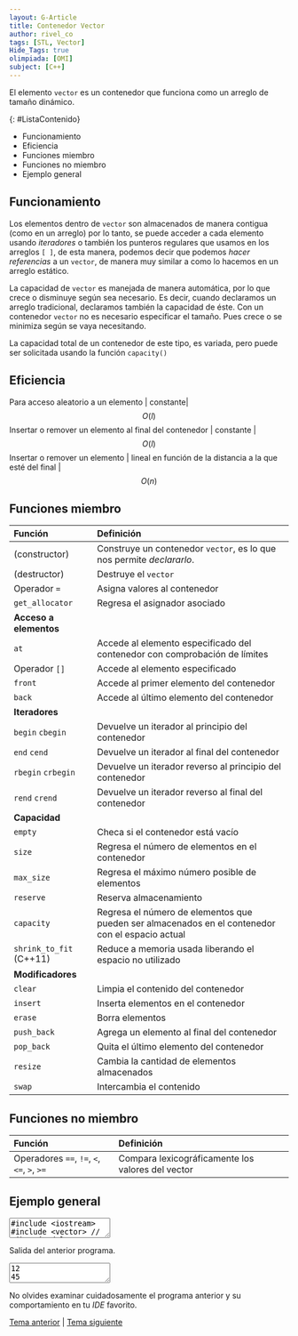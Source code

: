 ```yaml
---
layout: G-Article
title: Contenedor Vector
author: rivel_co
tags: [STL, Vector]
Hide_Tags: true
olimpiada: [OMI]
subject: [C++]
---
```


El elemento `vector` es un contenedor que funciona como un arreglo de tamaño dinámico.

{: #ListaContenido}
- Funcionamiento
- Eficiencia
- Funciones miembro
- Funciones no miembro
- Ejemplo general

## Funcionamiento

Los elementos dentro de `vector` son almacenados de manera contigua (<span>como en un arreglo</span>) por lo tanto, se puede acceder a cada elemento usando *iteradores* o también los punteros regulares que usamos en los arreglos `[ ]`, de esta manera, podemos decir que podemos *hacer referencias* a un `vector`, de manera muy similar a como lo hacemos en un arreglo estático.

La capacidad de `vector` es manejada de manera automática, por lo que crece o disminuye según sea necesario. Es decir, cuando declaramos un arreglo tradicional, declaramos también la capacidad de éste. Con un contenedor `vector` no es necesario especificar el tamaño. Pues crece o se minimiza según se vaya necesitando.

La capacidad total de un contenedor de este tipo, es variada, pero puede ser solicitada usando la función `capacity()`


## Eficiencia

Para acceso aleatorio a un elemento | constante| $$ O(l) $$
Insertar o remover un elemento al final del contenedor | constante | $$ O(l) $$
Insertar o remover un elemento | lineal en función de la distancia a la que esté del final | $$ O(n) $$


## Funciones miembro

| Función						| Definición																							|
|:------------------------------|:------------------------------------------------------------------------------------------------------|
| (constructor)					| Construye un contenedor `vector`, es lo que nos permite *declararlo*.									|
| (destructor)					| Destruye el `vector`																					|
| Operador `=`					| Asigna valores al contenedor																			|
| `get_allocator`				| Regresa el asignador asociado																			|
| 												**Acceso a elementos**																	|
| `at`							| Accede al elemento especificado del contenedor con comprobación de límites							|	
| Operador `[]`					| Accede al elemento especificado																		|
| `front`						| Accede al primer elemento del contenedor																|
| `back`						| Accede al último elemento del contenedor																|
| 													**Iteradores**																		|
| `begin` `cbegin` 				| Devuelve un iterador al principio del contenedor 														|
| `end` `cend` 					| Devuelve un iterador al final del contenedor 															|
| `rbegin` `crbegin` 			| Devuelve un iterador reverso al principio del contenedor 												|
| `rend` `crend` 				| Devuelve un iterador reverso al final del contenedor 													|
| 													**Capacidad**																		|
| `empty` 						| Checa si el contenedor está vacío 																	|
| `size` 						| Regresa el número de elementos en el contenedor 														|
| `max_size` 					| Regresa el máximo número posible de elementos 														|
| `reserve` 					| Reserva almacenamiento 																				|	
| `capacity` 					| Regresa el número de elementos que pueden ser almacenados en el contenedor con el espacio actual 		|			
| `shrink_to_fit` (C++11) 		| Reduce a memoria usada liberando el espacio no utilizado 												|
| 													**Modificadores**																	|
| `clear`						| Limpia el contenido del contenedor																	|
| `insert`						| Inserta elementos en el contenedor																	|
| `erase`						| Borra elementos																						|
| `push_back`					| Agrega un elemento al final del contenedor															|
| `pop_back`					| Quita el último elemento del contenedor																|
| `resize`						| Cambia la cantidad de elementos almacenados															|
| `swap`						| Intercambia el contenido																				|

## Funciones no miembro

| Función           						  | Definición                                                            |
|:--------------------------------------------|:----------------------------------------------------------------------|
| Operadores `==`, `!=`, `<`, `<=`, `>`, `>=` | Compara lexicográficamente los valores del vector 					  |

## Ejemplo general

<textarea class="cpp">
#include &lt;iostream&gt;
#include &lt;vector&gt; // Librería del contenedor
using namespace std;
	
int main(){
	/* --- Declaración --- */
    vector&lt;int&gt; v; // Declaración del vector, en este caso tipo entero
    vector&lt;int&gt; segundo {12, 5, 3, 14, 98, 56, 23, 45}; // Declaración e inicialización (requiere c++11)

    /* --- Asignación --- */
    v = segundo; // Copia de "segundo" en "v"
    // Sólo puede ser entre vectores, los valores del primer 
    // contenedor se sobreescribirán para poner los del segundo
    v.assign(4, 87);
  	// Borra todos los valores en v y almacena 4 veces el valor 87

    /* --- Acceso a elementos --- */
    cout << segundo.front() << '\n'; // Primer elemento
    cout << segundo.back() << '\n'; // Último elemento
    cout << segundo[3] << '\n'; // Cuarto elemento (específico)
    cout << segundo.at(1) << '\n'; // Segundo elemento (seguro)


    /* --- Recorrer el vector -- */
    for (int i : v) // Para todos los elementos dentro de v
    	cout << i << " "; // i tiene que ser del mismo tipo que los valores del vector
    // Este método sólo es compatible en C++11

    cout << '\n';

    // Método tradicional como en un arreglo normal 
    for (int i = 0; i < v.size(); i++)
    	cout << v[i] << " ";
    cout << '\n';

    // O de manera más confiable, usando .at()
    for (int i = 0; i < v.size(); i++)
    	cout << v.at(i) << " ";
    cout << '\n';

    /* --- Sobre capacidad --- */
    if (v.empty()) // Devuelve true si está vacío
    	cout << "v esta vacio\n";
    cout << v.size() << " " << segundo.size() << '\n'; // Cantidad de objetos en los contenedores
    cout << v.max_size() << '\n'; 
    // Maxima cantidad de elementos posibles en el vector v
    cout << v.capacity() << '\n';
    // Regresa el numero de elementos que se pueden almacenar con la memoria declarada

    /* --- Modificador clear --- */
    v.clear();
    // Borra todos los elementos del vector
    cout << v.size() << '\n';

    /* --- Modificador insert --- */
    v.insert(v.begin(), 14);
    // Inserta el 14 en el inicio del vector 
    v.insert(v.begin(), 25);
    // Inserta ahora el 25 también al inicio
    for (int i : v) cout << i << " ";
    cout << '\n';

    v.insert(v.begin()+2, segundo.begin(), segundo.end());
    // Inserta en v, después del segundo elemento, el contenido
    // de 'segundo' desde el inicio hasta el fin
    for (int i : v) cout << i << " ";
    cout << '\n';

    v.insert(v.begin(), 3, 200);
    // Se inserta 3 veces el 200 al inicio del contenedor
    for (int i : v) cout << i << " ";
    cout << '\n';

    int arreglo[] = { -12, -32, 99};
    v.insert(v.end(), arreglo, arreglo+2);
    // Se insertan al final del vector, los elementos de
    // 'arreglo', desde el inicio hasta el segundo elemento
    for (int i : v) cout << i << " ";
    cout << '\n';

    /* --- Modificador erase --- */
    segundo.erase(segundo.begin());
    // Eliminación del primer valor del vector
    for (int i : segundo) cout << i << " "; 
    cout << '\n';

    segundo.erase(segundo.begin()+2);
    // Eliminación del tercer arreglo del vector
    for (int i : segundo) cout << i << " ";
    cout << '\n';

    segundo.erase(segundo.begin()+1, segundo.begin()+4);
    // Eliminación de un intervalo
    // El último elemento del intervalo no se borra
    for (int i : segundo) cout << i << " ";
    cout << '\n';

    /* --- Modificador push_back --- */
    segundo.push_back(32);
    // Inserta al final del contenedor, el entero 32
    int variable = 15;
    segundo.push_back(variable);
    // Inserta al final la variable 'variable'
    for (int i : segundo) cout << i << " ";
    cout << '\n';

    /* --- Modificador pop_back --- */
    segundo.pop_back();
    // Elimina el elemento del final
    for (int i : segundo) cout << i << " ";
    cout << '\n';

    /* --- Modificador resize --- */
    segundo.resize(3);
    // Se borran todos los elementos dejando sólo los primeros 3
    for (int i : segundo) cout << i << " ";
    cout << '\n';

    segundo.resize(6);
    // Cambia el tamaño a 6, si hay menos elementos entonces 
    // rellena con 0
    for (int i : segundo) cout << i << " ";
    cout << '\n';

    /* --- Modificador swap -- */
    for (int i : v) cout << i << " ";
    cout << '\n';
    for (int i : segundo) cout << i << " ";
    cout << '\n';
    // Se muestran los contenidos
    v.swap(segundo);
    // Se intercambian contenidos 
    for (int i : v) cout << i << " ";
    cout << '\n';
    for (int i : segundo) cout << i << " ";
    cout << '\n';

    return 0;
}</textarea>

Salida del anterior programa.

<textarea class="output">
12
45
14
5
87 87 87 87 
87 87 87 87 
87 87 87 87 
4 8
1073741823
8
0
25 14 
25 14 12 5 3 14 98 56 23 45 
200 200 200 25 14 12 5 3 14 98 56 23 45 
200 200 200 25 14 12 5 3 14 98 56 23 45 -12 -32 
5 3 14 98 56 23 45 
5 3 98 56 23 45 
5 23 45 
5 23 45 32 15 
5 23 45 32 
5 23 45 
5 23 45 0 0 0 
200 200 200 25 14 12 5 3 14 98 56 23 45 -12 -32 
5 23 45 0 0 0 
5 23 45 0 0 0 
200 200 200 25 14 12 5 3 14 98 56 23 45 -12 -32 </textarea>

No olvides examinar cuidadosamente el programa anterior y su comportamiento en tu *IDE* favorito.

<div class="Nav">
	<a href="{{ site.baseurl }}/C++/Estructuras/STL/">Tema anterior</a> | <a href="{{ site.baseurl }}/C++/Estructuras/STL/String/">Tema siguiente</a>
</div>